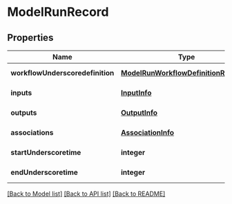# ModelRunRecord

## Properties
Name | Type | Description | Notes
------------ | ------------- | ------------- | -------------
**workflowUnderscoredefinition** | [**ModelRunWorkflowDefinitionResource**](ModelRunWorkflowDefinitionResource.md) |  | [default to null]
**inputs** | [**InputInfo**](InputInfo.md) |  | [default to null]
**outputs** | [**OutputInfo**](OutputInfo.md) |  | [default to null]
**associations** | [**AssociationInfo**](AssociationInfo.md) |  | [default to null]
**startUnderscoretime** | **integer** | Start Time | [default to null]
**endUnderscoretime** | **integer** | End Time | [default to null]

[[Back to Model list]](../README.md#documentation-for-models) [[Back to API list]](../README.md#documentation-for-api-endpoints) [[Back to README]](../README.md)


